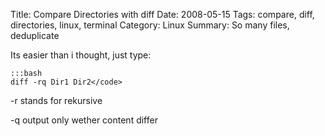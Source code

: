 Title: Compare Directories with diff
Date: 2008-05-15
Tags: compare, diff, directories, linux, terminal
Category: Linux 
Summary: So many files, deduplicate

Its easier than i thought, just type:

    :::bash
    diff -rq Dir1 Dir2</code>

-r stands for rekursive

-q output only wether content differ

